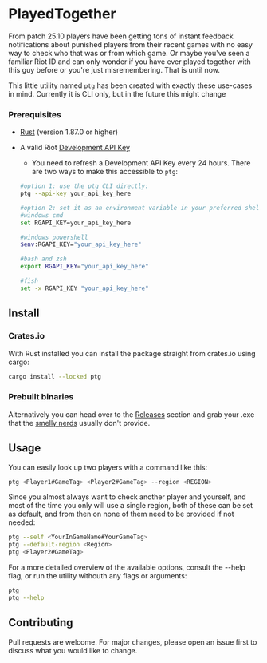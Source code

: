 # PlayedTogether

From patch 25.10 players have been getting tons of instant feedback notifications about punished players from their recent games with no easy way to check who that was or from which game. Or maybe you've seen a familiar Riot ID and can only wonder if you have ever played together with this guy before or you're just misremembering. That is until now.

This little utility named `ptg` has been created with exactly these use-cases in mind. Currently it is CLI only, but in the future this might change

### Prerequisites

- [Rust](https://www.rust-lang.org/tools/install) (version 1.87.0 or higher)
- A valid Riot [Development API Key](https://developer.riotgames.com/)

    - You need to refresh a Development API Key every 24 hours. There are two ways to make this accessible to `ptg`:
        
    ```sh
    #option 1: use the ptg CLI directly:
    ptg --api-key your_api_key_here

    #option 2: set it as an environment variable in your preferred shell:
    #windows cmd
    set RGAPI_KEY=your_api_key_here

    #windows powershell
    $env:RGAPI_KEY="your_api_key_here"

    #bash and zsh
    export RGAPI_KEY="your_api_key_here"

    #fish
    set -x RGAPI_KEY "your_api_key_here"
    ```

## Install

### Crates.io

With Rust installed you can install the package straight from crates.io using cargo:

```bash
cargo install --locked ptg
```

### Prebuilt binaries

Alternatively you can head over to the [Releases](https://github.com/domahet/playedtogether/releases) section and grab your .exe that the [smelly nerds](https://www.reddit.com/r/github/comments/1at9br4/i_am_new_to_github_and_i_have_lots_to_say/?share_id=rjJKZS1aIO04c9zK5J3vL&utm_medium=android_app&utm_name=androidcss&utm_source=share&utm_term=1) usually don't provide.

## Usage

You can easily look up two players with a command like this:
 ```sh
 ptg <Player1#GameTag> <Player2#GameTag> --region <REGION>
 ```

Since you almost always want to check another player and yourself, and most of the time you only will use a single region, both of these can be set as default, and from then on none of them need to be provided if not needed:

```sh
ptg --self <YourInGameName#YourGameTag>
ptg --default-region <Region>
ptg <Player2#GameTag>
```

For a more detailed overview of the available options, consult the --help flag, or run the utility withouth any flags or arguments:

```sh
ptg
ptg --help
```

## Contributing

Pull requests are welcome. For major changes, please open an issue first
to discuss what you would like to change.

